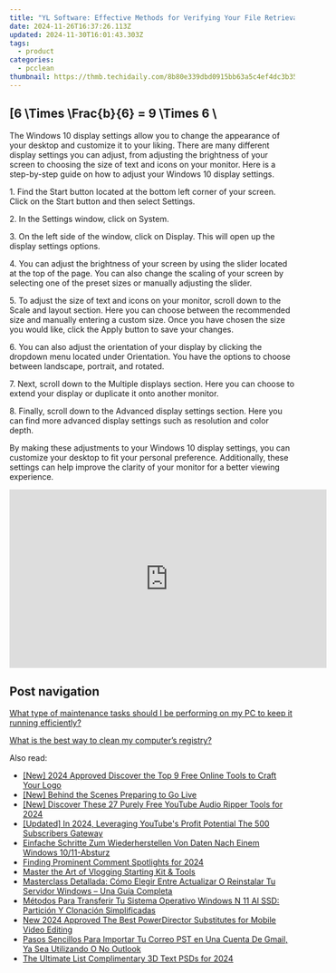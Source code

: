 ```yaml
---
title: "YL Software: Effective Methods for Verifying Your File Retrieval Strategy"
date: 2024-11-26T16:37:26.113Z
updated: 2024-11-30T16:01:43.303Z
tags:
  - product
categories:
  - pcclean
thumbnail: https://thmb.techidaily.com/8b80e339dbd0915bb63a5c4ef4dc3b35128d5a8fefa5d8cd2d10ef2a2fa6ce03.jpg
---
```


## \[6 \Times \Frac{b}{6} = 9 \Times 6 \

The Windows 10 display settings allow you to change the appearance of your desktop and customize it to your liking. There are many different display settings you can adjust, from adjusting the brightness of your screen to choosing the size of text and icons on your monitor. Here is a step-by-step guide on how to adjust your Windows 10 display settings. 

1\. Find the Start button located at the bottom left corner of your screen. Click on the Start button and then select Settings.

2\. In the Settings window, click on System.

3\. On the left side of the window, click on Display. This will open up the display settings options. 

4\. You can adjust the brightness of your screen by using the slider located at the top of the page. You can also change the scaling of your screen by selecting one of the preset sizes or manually adjusting the slider.

5\. To adjust the size of text and icons on your monitor, scroll down to the Scale and layout section. Here you can choose between the recommended size and manually entering a custom size. Once you have chosen the size you would like, click the Apply button to save your changes.

6\. You can also adjust the orientation of your display by clicking the dropdown menu located under Orientation. You have the options to choose between landscape, portrait, and rotated.

7\. Next, scroll down to the Multiple displays section. Here you can choose to extend your display or duplicate it onto another monitor.

8\. Finally, scroll down to the Advanced display settings section. Here you can find more advanced display settings such as resolution and color depth. 

By making these adjustments to your Windows 10 display settings, you can customize your desktop to fit your personal preference. Additionally, these settings can help improve the clarity of your monitor for a better viewing experience.

<!-- affiliate ads begin -->
<iframe width="560" height="315" src="https://www.youtube.com/embed/f3PFn06LijE?si=zHrmlTOzrKxXe-k4" title="YouTube video player" frameborder="0" allow="accelerometer; autoplay; clipboard-write; encrypted-media; gyroscope; picture-in-picture; web-share" referrerpolicy="strict-origin-when-cross-origin" allowfullscreen></iframe>
<!-- affiliate ads end -->

## Post navigation

[What type of maintenance tasks should I be performing on my PC to keep it running efficiently?](https://tools.techidaily.com/pcclean/products/)

[What is the best way to clean my computer’s registry?](https://tools.techidaily.com/pcclean/products/)

<ins class="adsbygoogle"
     style="display:block"
     data-ad-format="autorelaxed"
     data-ad-client="ca-pub-7571918770474297"
     data-ad-slot="1223367746"></ins>

<ins class="adsbygoogle"
     style="display:block"
     data-ad-client="ca-pub-7571918770474297"
     data-ad-slot="8358498916"
     data-ad-format="auto"
     data-full-width-responsive="true"></ins>

<span class="atpl-alsoreadstyle">Also read:</span>
<div><ul>
<li><a href="https://youtube-data.techidaily.com/024-approved-discover-the-top-9-free-online-tools-to-craft-your-logo/"><u>[New] 2024 Approved Discover the Top 9 Free Online Tools to Craft Your Logo</u></a></li>
<li><a href="https://article-knowledge.techidaily.com/new-behind-the-scenes-preparing-to-go-live/"><u>[New] Behind the Scenes Preparing to Go Live</u></a></li>
<li><a href="https://youtube-zero.techidaily.com/iscover-these-27-purely-free-youtube-audio-ripper-tools-for-2024/"><u>[New] Discover These 27 Purely Free YouTube Audio Ripper Tools for 2024</u></a></li>
<li><a href="https://youtube-zero.techidaily.com/ed-in-2024-leveraging-youtubes-profit-potential-the-500-subscribers-gateway/"><u>[Updated] In 2024, Leveraging YouTube's Profit Potential The 500 Subscribers Gateway</u></a></li>
<li><a href="https://win-exclusive.techidaily.com/einfache-schritte-zum-wiederherstellen-von-daten-nach-einem-windows-1011-absturz/"><u>Einfache Schritte Zum Wiederherstellen Von Daten Nach Einem Windows 10/11-Absturz</u></a></li>
<li><a href="https://youtube-blog.techidaily.com/ng-prominent-comment-spotlights-for-2024/"><u>Finding Prominent Comment Spotlights for 2024</u></a></li>
<li><a href="https://extra-tips.techidaily.com/master-the-art-of-vlogging-starting-kit-and-tools/"><u>Master the Art of Vlogging Starting Kit & Tools</u></a></li>
<li><a href="https://win-exclusive.techidaily.com/masterclass-detallada-como-elegir-entre-actualizar-o-reinstalar-tu-servidor-windows-una-guia-completa/"><u>Masterclass Detallada: Cómo Elegir Entre Actualizar O Reinstalar Tu Servidor Windows – Una Guía Completa</u></a></li>
<li><a href="https://win-exclusive.techidaily.com/metodos-para-transferir-tu-sistema-operativo-windows-n-11-al-ssd-particion-y-clonacion-simplificadas/"><u>Métodos Para Transferir Tu Sistema Operativo Windows N 11 Al SSD: Partición Y Clonación Simplificadas</u></a></li>
<li><a href="https://ai-driven-video-production.techidaily.com/new-2024-approved-the-best-powerdirector-substitutes-for-mobile-video-editing/"><u>New 2024 Approved The Best PowerDirector Substitutes for Mobile Video Editing</u></a></li>
<li><a href="https://win-exclusive.techidaily.com/pasos-sencillos-para-importar-tu-correo-pst-en-una-cuenta-de-gmail-ya-sea-utilizando-o-no-outlook/"><u>Pasos Sencillos Para Importar Tu Correo PST en Una Cuenta De Gmail, Ya Sea Utilizando O No Outlook</u></a></li>
<li><a href="https://some-skills.techidaily.com/the-ultimate-list-complimentary-3d-text-psds-for-2024/"><u>The Ultimate List Complimentary 3D Text PSDs for 2024</u></a></li>
</ul></div>

